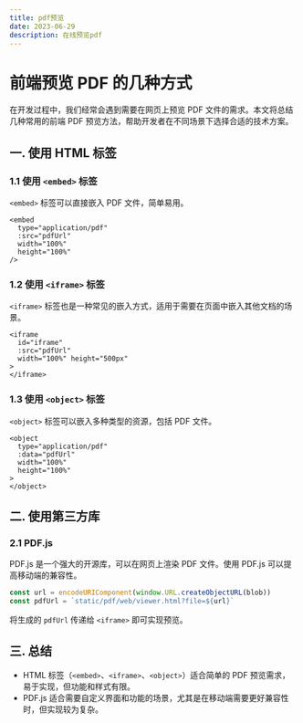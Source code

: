```yaml
---
title: pdf预览
date: 2023-06-29
description: 在线预览pdf
---
```

# 前端预览 PDF 的几种方式

在开发过程中，我们经常会遇到需要在网页上预览 PDF 文件的需求。本文将总结几种常用的前端 PDF 预览方法，帮助开发者在不同场景下选择合适的技术方案。

## 一. 使用 HTML 标签

### 1.1 使用 `<embed>` 标签

`<embed>` 标签可以直接嵌入 PDF 文件，简单易用。

```vue
<embed
  type="application/pdf"
  :src="pdfUrl"
  width="100%"
  height="100%"
/>
```

### 1.2 使用 `<iframe>` 标签

`<iframe>` 标签也是一种常见的嵌入方式，适用于需要在页面中嵌入其他文档的场景。

```vue
<iframe
  id="iframe"
  :src="pdfUrl"
  width="100%" height="500px"
>
</iframe>
```

### 1.3 使用 `<object>` 标签

`<object>` 标签可以嵌入多种类型的资源，包括 PDF 文件。

```vue
<object
  type="application/pdf"
  :data="pdfUrl"
  width="100%"
  height="100%"
>
</object>
```

## 二. 使用第三方库

### 2.1 PDF.js

PDF.js 是一个强大的开源库，可以在网页上渲染 PDF 文件。使用 PDF.js 可以提高移动端的兼容性。

```ts
const url = encodeURIComponent(window.URL.createObjectURL(blob))
const pdfUrl = `static/pdf/web/viewer.html?file=${url}`
```

将生成的 `pdfUrl` 传递给 `<iframe>` 即可实现预览。

## 三. 总结

- HTML 标签（`<embed>`、`<iframe>`、`<object>`）适合简单的 PDF 预览需求，易于实现，但功能和样式有限。
- PDF.js 适合需要自定义界面和功能的场景，尤其是在移动端需要更好兼容性时，但实现较为复杂。
